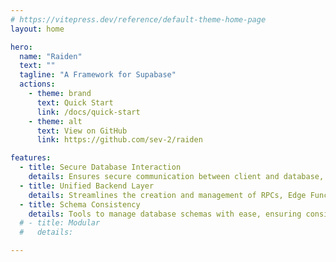 ```yaml
---
# https://vitepress.dev/reference/default-theme-home-page
layout: home

hero:
  name: "Raiden"
  text: ""
  tagline: "A Framework for Supabase"
  actions:
    - theme: brand
      text: Quick Start
      link: /docs/quick-start
    - theme: alt
      text: View on GitHub
      link: https://github.com/sev-2/raiden

features:
  - title: Secure Database Interaction
    details: Ensures secure communication between client and database, mitigating risks associated with direct database access.
  - title: Unified Backend Layer
    details: Streamlines the creation and management of RPCs, Edge Functions, and APIs, offering a centralized way to handle backend logic.
  - title: Schema Consistency
    details: Tools to manage database schemas with ease, ensuring consistency across different stages of development.
  # - title: Modular
  #   details:

---
```

